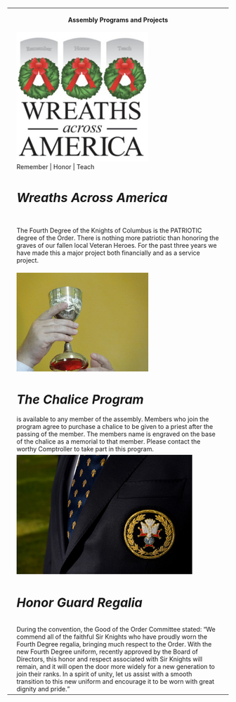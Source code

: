 <!DOCTYPE html>
<html>
<head>
</head>
<table>
  <tr>
    <th> </th>
    <th><p align="center">Assembly Programs and Projects</p></th>
    <th> </th>
  </tr>
  <tr>
    <td> </td>
    <td><img src="../assets/img/waa.jpg" width="300" alt="Wreaths Across America"><br>Remember | Honor | Teach</td>
    <td> </td>
  </tr>
  <tr>
    <td> </td>
    <td><h1><em>Wreaths Across America</em></h1><br>

The Fourth Degree of the Knights of Columbus is the PATRIOTIC degree of the Order. 
There is nothing more patriotic than honoring the graves of our fallen local
Veteran Heroes. For the past three years we have made this a major project both 
financially and as a service project. </td>
    <td> </td>
  </tr>
  <tr>
    <td> </td>
    <td><img src="../assets/img/chalise2.jpg" width="300" alt="Chalice"></td>
    <td> </td>
  </tr>
  <tr>
    <td> </td>
    <td>
      <h1><em>The Chalice Program</em></h1> is available to any member of the assembly. Members who join the
program agree to purchase a chalice to be given to a priest after the passing of the
member. The members name is engraved on the base of the chalice as a memorial to that
member. Please contact the worthy Comptroller to take part in this program.
</td>
    <td> </td>
  </tr>
  <tr>
    <td> </td>
    <td><img src="../assets/img/4thdeg.jpg" width="400" alt="Fourth Dregree Honor Guard Regalia"></td>
    <td> </td>
  </tr>
  <tr>
    <td> </td>
  <td><h1><em>Honor Guard Regalia</em></h1><br>
    During the convention, the Good of the Order Committee stated: “We commend all of the
faithful Sir Knights who have proudly worn the Fourth Degree regalia, bringing much
respect to the Order. With the new Fourth Degree uniform, recently approved by the Board
of Directors, this honor and respect associated with Sir Knights will remain, and it will
open the door more widely for a new generation to join their ranks. In a spirit of unity,
let us assist with a smooth transition to this new uniform and encourage it to be worn
with great dignity and pride.”
</td>
    <td> </td>
  </tr>
</table>
</html>
